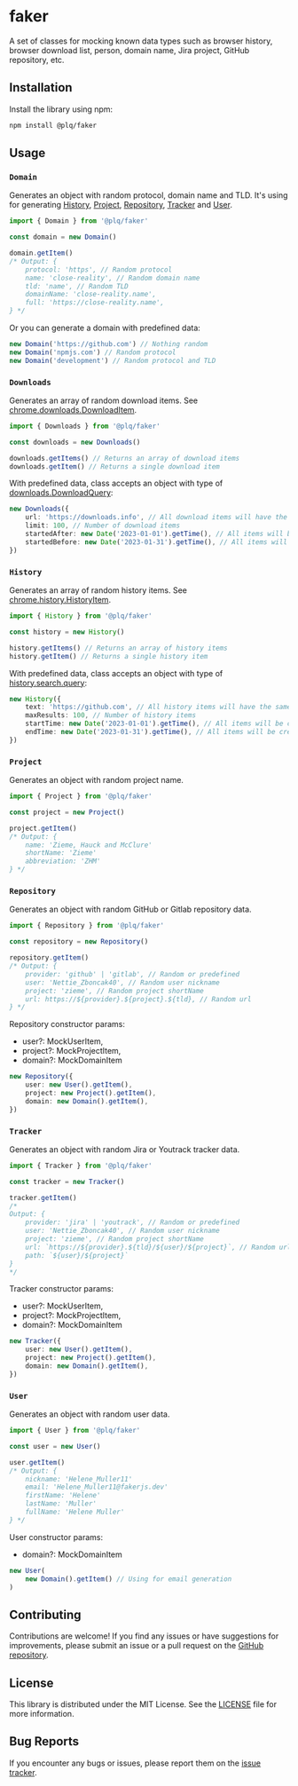 # faker
A set of classes for mocking known data types such as browser history, browser download list, person, domain name, Jira project, GitHub repository, etc.

## Installation

Install the library using npm:

```bash
npm install @plq/faker
```

## Usage

### `Domain`

Generates an object with random protocol, domain name and TLD.
It's using for generating [History](#history), [Project](#project), [Repository](#repository), [Tracker](#tracker) and [User](#user).

```typescript
import { Domain } from '@plq/faker'

const domain = new Domain()

domain.getItem()
/* Output: {
    protocol: 'https', // Random protocol
    name: 'close-reality', // Random domain name
    tld: 'name', // Random TLD
    domainName: 'close-reality.name',
    full: 'https://close-reality.name',
} */
```

Or you can generate a domain with predefined data:

```typescript
new Domain('https://github.com') // Nothing random
new Domain('npmjs.com') // Random protocol
new Domain('development') // Random protocol and TLD
```

### `Downloads`
Generates an array of random download items.
See [chrome.downloads.DownloadItem](https://developer.chrome.com/docs/extensions/reference/downloads/#type-DownloadItem).

```typescript
import { Downloads } from '@plq/faker'

const downloads = new Downloads()

downloads.getItems() // Returns an array of download items
downloads.getItem() // Returns a single download item
```

With predefined data, class accepts an object with type of [downloads.DownloadQuery](https://developer.chrome.com/docs/extensions/reference/downloads/https://developer.chrome.com/docs/extensions/reference/downloads/#type-DownloadQuery):

```typescript
new Downloads({
    url: 'https://downloads.info', // All download items will have the same domain
    limit: 100, // Number of download items
    startedAfter: new Date('2023-01-01').getTime(), // All items will be created with startTime after 2023-01-01
    startedBefore: new Date('2023-01-31').getTime(), // All items will be created with startTime before 2023-01-31
}) 
```

### `History`
Generates an array of random history items.
See [chrome.history.HistoryItem](https://developer.chrome.com/docs/extensions/reference/history/#type-HistoryItem).

```typescript
import { History } from '@plq/faker'

const history = new History()

history.getItems() // Returns an array of history items
history.getItem() // Returns a single history item
```

With predefined data, class accepts an object with type of [history.search.query](https://developer.chrome.com/docs/extensions/reference/history/#type-search-query):

```typescript
new History({
    text: 'https://github.com', // All history items will have the same domain
    maxResults: 100, // Number of history items
    startTime: new Date('2023-01-01').getTime(), // All items will be created with lastVisitTime after 2023-01-01
    endTime: new Date('2023-01-31').getTime(), // All items will be created with lastVisitTime before 2023-01-31
}) 
```

### `Project`
Generates an object with random project name.

```typescript
import { Project } from '@plq/faker'

const project = new Project()

project.getItem()
/* Output: {
	name: 'Zieme, Hauck and McClure'
	shortName: 'Zieme'
	abbreviation: 'ZHM'
} */
```

### `Repository`
Generates an object with random GitHub or Gitlab repository data.

```typescript
import { Repository } from '@plq/faker'

const repository = new Repository()

repository.getItem()
/* Output: {
    provider: 'github' | 'gitlab', // Random or predefined
	user: 'Nettie_Zboncak40', // Random user nickname
	project: 'zieme', // Random project shortName
	url: https://${provider}.${project}.${tld}, // Random url
} */
```

Repository constructor params:
- user?: MockUserItem,
- project?: MockProjectItem,
- domain?: MockDomainItem

```typescript
new Repository({
    user: new User().getItem(),
    project: new Project().getItem(),
    domain: new Domain().getItem(),
})
```

### `Tracker`
Generates an object with random Jira or Youtrack tracker data.

```typescript
import { Tracker } from '@plq/faker'

const tracker = new Tracker()

tracker.getItem()
/*
Output: {
    provider: 'jira' | 'youtrack', // Random or predefined
	user: 'Nettie_Zboncak40', // Random user nickname
	project: 'zieme', // Random project shortName
	url: `https://${provider}.${tld}/${user}/${project}`, // Random url
	path: `${user}/${project}`
}
*/
```

Tracker constructor params:
- user?: MockUserItem,
- project?: MockProjectItem,
- domain?: MockDomainItem

```typescript
new Tracker({
    user: new User().getItem(),
    project: new Project().getItem(),
    domain: new Domain().getItem(),
})
```

### `User`
Generates an object with random user data.

```typescript
import { User } from '@plq/faker'

const user = new User()

user.getItem()
/* Output: {
    nickname: 'Helene_Muller11'
	email: 'Helene_Muller11@fakerjs.dev'
	firstName: 'Helene'
	lastName: 'Muller'
	fullName: 'Helene Muller'
} */
```

User constructor params:
- domain?: MockDomainItem

```typescript
new User(
    new Domain().getItem() // Using for email generation
)
```

## Contributing

Contributions are welcome! If you find any issues or have suggestions for improvements, please submit an issue or a pull request on the [GitHub repository](https://github.com/Akurganow/faker).

## License

This library is distributed under the MIT License. See the [LICENSE](https://github.com/Akurganow/faker/blob/main/LICENSE) file for more information.

## Bug Reports

If you encounter any bugs or issues, please report them on the [issue tracker](https://github.com/Akurganow/faker/issues).
